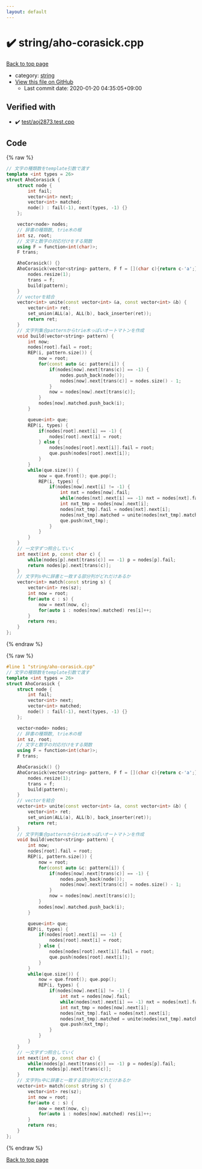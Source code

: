 ```yaml
---
layout: default
---
```


<!-- mathjax config similar to math.stackexchange -->
<script type="text/javascript" async
  src="https://cdnjs.cloudflare.com/ajax/libs/mathjax/2.7.5/MathJax.js?config=TeX-MML-AM_CHTML">
</script>
<script type="text/x-mathjax-config">
  MathJax.Hub.Config({
    TeX: { equationNumbers: { autoNumber: "AMS" }},
    tex2jax: {
      inlineMath: [ ['$','$'] ],
      processEscapes: true
    },
    "HTML-CSS": { matchFontHeight: false },
    displayAlign: "left",
    displayIndent: "2em"
  });
</script>

<script type="text/javascript" src="https://cdnjs.cloudflare.com/ajax/libs/jquery/3.4.1/jquery.min.js"></script>
<script src="https://cdn.jsdelivr.net/npm/jquery-balloon-js@1.1.2/jquery.balloon.min.js" integrity="sha256-ZEYs9VrgAeNuPvs15E39OsyOJaIkXEEt10fzxJ20+2I=" crossorigin="anonymous"></script>
<script type="text/javascript" src="../../assets/js/copy-button.js"></script>
<link rel="stylesheet" href="../../assets/css/copy-button.css" />


# :heavy_check_mark: string/aho-corasick.cpp

<a href="../../index.html">Back to top page</a>

* category: <a href="../../index.html#b45cffe084dd3d20d928bee85e7b0f21">string</a>
* <a href="{{ site.github.repository_url }}/blob/master/string/aho-corasick.cpp">View this file on GitHub</a>
    - Last commit date: 2020-01-20 04:35:05+09:00




## Verified with

* :heavy_check_mark: <a href="../../verify/test/aoj2873.test.cpp.html">test/aoj2873.test.cpp</a>


## Code

<a id="unbundled"></a>
{% raw %}
```cpp
// 文字の種類数をtemplate引数で渡す
template <int types = 26>
struct AhoCorasick {
    struct node {
        int fail;
        vector<int> next;
        vector<int> matched;
        node() : fail(-1), next(types, -1) {}
    };

    vector<node> nodes;
    // 辞書の種類数, trie木の根
    int sz, root;
    // 文字と数字の対応付けをする関数
    using F = function<int(char)>;
    F trans;

    AhoCorasick() {}
    AhoCorasick(vector<string> pattern, F f = [](char c){return c-'a';}) :  sz(pattern.size()), root(0) {
        nodes.resize(1);
        trans = f;
        build(pattern);
    }
    // vectorを結合
    vector<int> unite(const vector<int> &a, const vector<int> &b) {
        vector<int> ret;
        set_union(ALL(a), ALL(b), back_inserter(ret));
        return ret;
    }
    // 文字列集合patternからtrie木っぽいオートマトンを作成
    void build(vector<string> pattern) {
        int now;
        nodes[root].fail = root;
        REP(i, pattern.size()) {
            now = root;
            for(const auto &c: pattern[i]) {
                if(nodes[now].next[trans(c)] == -1) {
                    nodes.push_back(node());
                    nodes[now].next[trans(c)] = nodes.size() - 1;
                }
                now = nodes[now].next[trans(c)];
            }
            nodes[now].matched.push_back(i);
        }

        queue<int> que;
        REP(i, types) {
            if(nodes[root].next[i] == -1) {
                nodes[root].next[i] = root;
            } else {
                nodes[nodes[root].next[i]].fail = root;
                que.push(nodes[root].next[i]);
            }
        }
        while(que.size()) {
            now = que.front(); que.pop();
            REP(i, types) {
                if(nodes[now].next[i] != -1) {
                    int nxt = nodes[now].fail;
                    while(nodes[nxt].next[i] == -1) nxt = nodes[nxt].fail;
                    int nxt_tmp = nodes[now].next[i];
                    nodes[nxt_tmp].fail = nodes[nxt].next[i];
                    nodes[nxt_tmp].matched = unite(nodes[nxt_tmp].matched, nodes[nodes[nxt].next[i]].matched);
                    que.push(nxt_tmp);
                }
            }
        }
    }
    // 一文字ずつ照合していく
    int next(int p, const char c) {
        while(nodes[p].next[trans(c)] == -1) p = nodes[p].fail;
        return nodes[p].next[trans(c)];
    }
    // 文字列s中に辞書と一致する部分列がどれだけあるか
    vector<int> match(const string s) {
        vector<int> res(sz);
        int now = root;
        for(auto c : s) {
            now = next(now, c);
            for(auto i : nodes[now].matched) res[i]++;
        }
        return res;
    }
};

```
{% endraw %}

<a id="bundled"></a>
{% raw %}
```cpp
#line 1 "string/aho-corasick.cpp"
// 文字の種類数をtemplate引数で渡す
template <int types = 26>
struct AhoCorasick {
    struct node {
        int fail;
        vector<int> next;
        vector<int> matched;
        node() : fail(-1), next(types, -1) {}
    };

    vector<node> nodes;
    // 辞書の種類数, trie木の根
    int sz, root;
    // 文字と数字の対応付けをする関数
    using F = function<int(char)>;
    F trans;

    AhoCorasick() {}
    AhoCorasick(vector<string> pattern, F f = [](char c){return c-'a';}) :  sz(pattern.size()), root(0) {
        nodes.resize(1);
        trans = f;
        build(pattern);
    }
    // vectorを結合
    vector<int> unite(const vector<int> &a, const vector<int> &b) {
        vector<int> ret;
        set_union(ALL(a), ALL(b), back_inserter(ret));
        return ret;
    }
    // 文字列集合patternからtrie木っぽいオートマトンを作成
    void build(vector<string> pattern) {
        int now;
        nodes[root].fail = root;
        REP(i, pattern.size()) {
            now = root;
            for(const auto &c: pattern[i]) {
                if(nodes[now].next[trans(c)] == -1) {
                    nodes.push_back(node());
                    nodes[now].next[trans(c)] = nodes.size() - 1;
                }
                now = nodes[now].next[trans(c)];
            }
            nodes[now].matched.push_back(i);
        }

        queue<int> que;
        REP(i, types) {
            if(nodes[root].next[i] == -1) {
                nodes[root].next[i] = root;
            } else {
                nodes[nodes[root].next[i]].fail = root;
                que.push(nodes[root].next[i]);
            }
        }
        while(que.size()) {
            now = que.front(); que.pop();
            REP(i, types) {
                if(nodes[now].next[i] != -1) {
                    int nxt = nodes[now].fail;
                    while(nodes[nxt].next[i] == -1) nxt = nodes[nxt].fail;
                    int nxt_tmp = nodes[now].next[i];
                    nodes[nxt_tmp].fail = nodes[nxt].next[i];
                    nodes[nxt_tmp].matched = unite(nodes[nxt_tmp].matched, nodes[nodes[nxt].next[i]].matched);
                    que.push(nxt_tmp);
                }
            }
        }
    }
    // 一文字ずつ照合していく
    int next(int p, const char c) {
        while(nodes[p].next[trans(c)] == -1) p = nodes[p].fail;
        return nodes[p].next[trans(c)];
    }
    // 文字列s中に辞書と一致する部分列がどれだけあるか
    vector<int> match(const string s) {
        vector<int> res(sz);
        int now = root;
        for(auto c : s) {
            now = next(now, c);
            for(auto i : nodes[now].matched) res[i]++;
        }
        return res;
    }
};

```
{% endraw %}

<a href="../../index.html">Back to top page</a>

